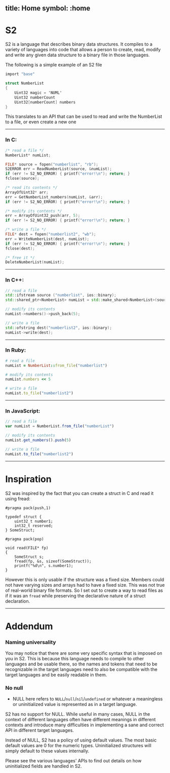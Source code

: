 title: Home
symbol: :home
---

# S2

S2 is a language that describes binary data structures. It compiles to a variety of languages into code that allows a person to create, read, modify and write any given data structure to a binary file in those languages.

The following is a simple example of an S2 file

```csharp
import "base"

struct NumberList
{
    Uint32 magic = 'NUML'
    Uint32 numberCount
    Uint32[numberCount] numbers
}
```


This translates to an API that can be used to read and write the NumberList to a file, or even create a new one

---

### In C:

```c
/* read a file */
NumberList* numList; 

FILE* source = fopen("numberlist", "rb");
S2ERROR err = ReadNumberList(source, &numList);
if (err != S2_NO_ERROR) { printf("error!\n"); return; }
fclose(source);

/* read its contents */
ArrayOfUint32* arr;
err = GetNumberList_numbers(numList, &arr);
if (err != S2_NO_ERROR) { printf("error!\n"); return; }

/* modify its contents */
err = ArrayOfUint32_push(arr, 5);
if (err != S2_NO_ERROR) { printf("error!\n"); return; }

/* write a file */
FILE* dest = fopen("numberlist2", "wb");
err = WriteNumberList(dest, numList);
if (err != S2_NO_ERROR) { printf("error!\n"); return; }
fclose(dest);

/* free it */
DeleteNumberList(numList);
```

---

### In C++:

```cpp
// read a file
std::ifstream source ("numberlist", ios::binary);
std::shared_ptr<NumberList> numList = std::make_shared<NumberList>(source);

// modify its contents
numList->numbers()->push_back(5);

// write a file
std::ofstring dest("numberlist2", ios::binary);
numList->write(dest);
```

---

### In Ruby:

```ruby
# read a file
numList = NumberList::from_file("numberlist")

# modify its contents
numList.numbers << 5

# write a file
numList.to_file("numberlist2")
```

---


### In JavaScript:

```javascript
// read a file
var numList = NumberList.from_file("numberList")

// modify its contents
numList.get_numbers().push(5)

// write a file
numList.to_file("numberlist2")
```

---
# Inspiration

S2 was inspired by the fact that you can create a struct in C and read it using fread:

```clike
#pragma pack(push,1)

typedef struct {
    uint32_t number1;
    int32_t reserved;
} SomeStruct;

#pragma pack(pop)

void read(FILE* fp)
{
    SomeStruct s;
    fread(fp, &s, sizeof(SomeStruct));
    printf("%d\n", s.number1);
}
```

However this is only usable if the structure was a fixed size. Members could not have varying sizes and arrays had to have a fixed size. This was not true of real-world binary file formats. So I set out to create a way to read files as if it was an `fread` while preserving the declarative nature of a struct declaration.

---

# Addendum

### Naming universality

You may notice that there are some very specific syntax that is imposed on you in S2. This is because this language needs to compile to other languages and be usable there, so the names and tokens that need to be recognizable in the target languages need to also be compatible with the target languages and be easily readable in them.

### No null

* NULL here refers to `NULL`/`null`/`nil`/`undefined` or whatever a meaningless or uninitialized value is represented as in a target language.

S2 has no support for NULL. While useful in many cases, NULL in the context of different languages often have different meanings in different contexts and introduce many difficulties in implementing a sane and correct API in different target languages.

Instead of NULL, S2 has a policy of using default values. The most basic default values are 0 for the numeric types. Uninitialized structures will simply default to these values internally.

Please see the various languages' APIs to find out details on how uninitialized fields are handled in S2.
